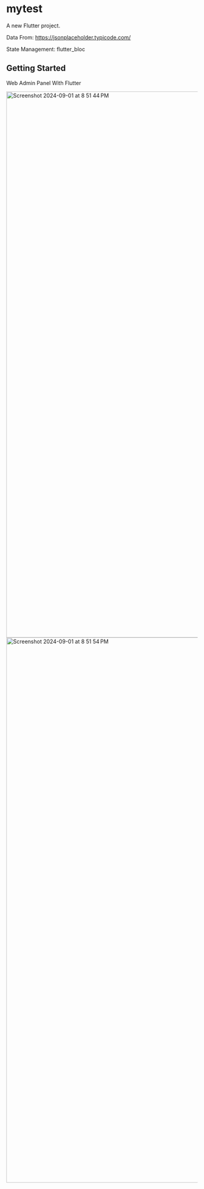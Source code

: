 # mytest

A new Flutter project.

Data From: https://jsonplaceholder.typicode.com/

State Management: flutter_bloc 

## Getting Started

Web Admin Panel With Flutter

<img width="1437" alt="Screenshot 2024-09-01 at 8 51 44 PM" src="https://github.com/user-attachments/assets/643531f5-3f8a-4249-b57a-9edf6a37ff59">
<img width="1435" alt="Screenshot 2024-09-01 at 8 51 54 PM" src="https://github.com/user-attachments/assets/63cac2be-e866-46eb-8ca1-e2ce6d22778e">
